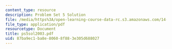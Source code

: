 ```yaml
---
content_type: resource
description: Problem Set 5 Solution
file: /media/https%3A/open-learning-course-data-rc.s3.amazonaws.com/14-23-government-regulation-of-industry-spring-2003/87ba9ec1ba8e80608f883e305d688027_ps5sol2003.pdf
file_type: application/pdf
resourcetype: Document
title: ps5sol2003.pdf
uid: 87ba9ec1-ba8e-8060-8f88-3e305d688027
---
```

